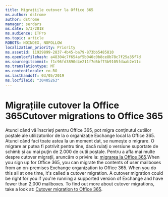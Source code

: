 ```yaml
---
title: Migrațiile cutover la Office 365
ms.author: dstrome
author: dstrome
manager: serdars
ms.date: 5/3/2018
ms.audience: ITPro
ms.topic: article
ROBOTS: NOINDEX, NOFOLLOW
localization_priority: Priority
ms.assetid: 11929899-2837-4b45-ba79-873bb5485810
ms.openlocfilehash: a48304c7f654af5b040c0b8ce8b78c7f25a35f7d
ms.sourcegitcommit: f1c96fd3890d4e211f7d6bf73b9105fdaab2e11c
ms.translationtype: MT
ms.contentlocale: ro-RO
ms.lasthandoff: 03/05/2019
ms.locfileid: "30405263"
---
```

# <a name="cutover-migrations-to-office-365"></a><span data-ttu-id="0d8ba-102">Migrațiile cutover la Office 365</span><span class="sxs-lookup"><span data-stu-id="0d8ba-102">Cutover migrations to Office 365</span></span>

<span data-ttu-id="0d8ba-p101">Atunci când vă înscrieţi pentru Office 365, pot migra conţinutul cutiilor poştale ale utilizatorilor de la o organizaţie Exchange local la Office 365. Atunci când faci toate astea la un moment dat, se numeşte o migrare. O migrare ar putea fi potrivit pentru tine, dacă rulaţi o versiune suportate de schimb şi au mai puţin de 2.000 de cutii poştale. Pentru a afla mai multe despre cutover migraţii, aruncăm o privire la: [migrarea la Office 365](https://support.office.com/article/9496e93c-1e59-41a8-9bb3-6e8df0cd81b4.aspx).</span><span class="sxs-lookup"><span data-stu-id="0d8ba-p101">When you sign up for Office 365, you can migrate the contents of user mailboxes from an on-premises Exchange organization to Office 365. When you do this all at one time, it's called a cutover migration. A cutover migration could be right for you if you're running a supported version of Exchange and have fewer than 2,000 mailboxes. To find out more about cutover migrations, take a look at: [Cutover migration to Office 365](https://support.office.com/article/9496e93c-1e59-41a8-9bb3-6e8df0cd81b4.aspx).</span></span>
  

